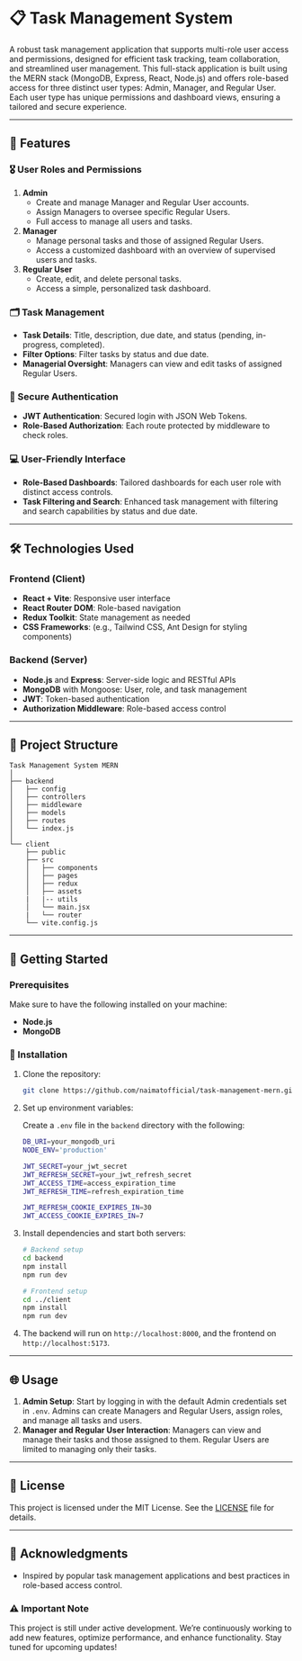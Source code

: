 # 📋 Task Management System

A robust task management application that supports multi-role user access and permissions, designed for efficient task tracking, team collaboration, and streamlined user management. This full-stack application is built using the MERN stack (MongoDB, Express, React, Node.js) and offers role-based access for three distinct user types: Admin, Manager, and Regular User. Each user type has unique permissions and dashboard views, ensuring a tailored and secure experience.

---

## 🚀 Features

### 🎖 User Roles and Permissions

1. **Admin**
   - Create and manage Manager and Regular User accounts.
   - Assign Managers to oversee specific Regular Users.
   - Full access to manage all users and tasks.
2. **Manager**
   - Manage personal tasks and those of assigned Regular Users.
   - Access a customized dashboard with an overview of supervised users and tasks.
3. **Regular User**
   - Create, edit, and delete personal tasks.
   - Access a simple, personalized task dashboard.

### 🗂 Task Management

- **Task Details**: Title, description, due date, and status (pending, in-progress, completed).
- **Filter Options**: Filter tasks by status and due date.
- **Managerial Oversight**: Managers can view and edit tasks of assigned Regular Users.

### 🔐 Secure Authentication

- **JWT Authentication**: Secured login with JSON Web Tokens.
- **Role-Based Authorization**: Each route protected by middleware to check roles.

### 💻 User-Friendly Interface

- **Role-Based Dashboards**: Tailored dashboards for each user role with distinct access controls.
- **Task Filtering and Search**: Enhanced task management with filtering and search capabilities by status and due date.

---

## 🛠️ Technologies Used

### Frontend (Client)

- **React + Vite**: Responsive user interface
- **React Router DOM**: Role-based navigation
- **Redux Toolkit**: State management as needed
- **CSS Frameworks**: (e.g., Tailwind CSS, Ant Design for styling components)

### Backend (Server)

- **Node.js** and **Express**: Server-side logic and RESTful APIs
- **MongoDB** with Mongoose: User, role, and task management
- **JWT**: Token-based authentication
- **Authorization Middleware**: Role-based access control

---

## 📂 Project Structure

```
Task Management System MERN
│
├── backend
│   ├── config
│   ├── controllers
│   ├── middleware
│   ├── models
│   ├── routes
│   └── index.js
│
└── client
    ├── public
    ├── src
    │   ├── components
    │   ├── pages
    │   ├── redux
    │   ├── assets
    |   |-- utils
    │   └── main.jsx
    |   └── router
    └── vite.config.js
```

---

## 🚀 Getting Started

### Prerequisites

Make sure to have the following installed on your machine:

- **Node.js**
- **MongoDB**

### 🔧 Installation

1. Clone the repository:

   ```bash
   git clone https://github.com/naimatofficial/task-management-mern.git
   ```

2. Set up environment variables:

   Create a `.env` file in the `backend` directory with the following:

   ```bash
   DB_URI=your_mongodb_uri
   NODE_ENV='production'

   JWT_SECRET=your_jwt_secret
   JWT_REFRESH_SECRET=your_jwt_refresh_secret
   JWT_ACCESS_TIME=access_expiration_time
   JWT_REFRESH_TIME=refresh_expiration_time

   JWT_REFRESH_COOKIE_EXPIRES_IN=30
   JWT_ACCESS_COOKIE_EXPIRES_IN=7
   ```

3. Install dependencies and start both servers:

   ```bash
   # Backend setup
   cd backend
   npm install
   npm run dev

   # Frontend setup
   cd ../client
   npm install
   npm run dev
   ```

4. The backend will run on `http://localhost:8000`, and the frontend on `http://localhost:5173`.

---

## 🌐 Usage

1. **Admin Setup**: Start by logging in with the default Admin credentials set in `.env`. Admins can create Managers and Regular Users, assign roles, and manage all tasks and users.
2. **Manager and Regular User Interaction**: Managers can view and manage their tasks and those assigned to them. Regular Users are limited to managing only their tasks.

---

## 📄 License

This project is licensed under the MIT License. See the [LICENSE](LICENSE) file for details.

---

## 🙏 Acknowledgments

- Inspired by popular task management applications and best practices in role-based access control.

### ⚠️ Important Note

This project is still under active development. We’re continuously working to add new features, optimize performance, and enhance functionality. Stay tuned for upcoming updates!
